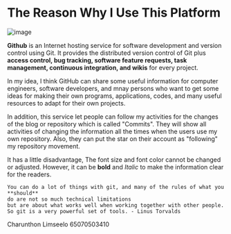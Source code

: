 # The Reason Why I Use This Platform 

![image](https://user-images.githubusercontent.com/51368129/184072455-346dc6df-8027-4981-a307-4b653a142664.png)

**Github** is an Internet hosting service for software development and version control using Git. It provides the distributed version control of Git plus **access control, bug tracking, software feature requests, task management, continuous integration, and wikis** for every project. 

In my idea, I think GitHub can share some useful information for computer engineers, software developers, and mnay persons who want to get some ideas for making their own programs, applications, codes, and many useful resources to adapt for their own projects.

In addition, this service let people can follow my activities for the changes of the blog or repository which is called "Commits". They will show all activities of changing the information all the times when the users use my own repository. Also, they can put the star on their account as "following" my repository movement.

It has a little disadvantage, The font size and font color cannot be changed or adjusted. However, it can be **bold** and _Italic_ to make the information clear for the readers.

```
You can do a lot of things with git, and many of the rules of what you **should** 
do are not so much technical limitations 
but are about what works well when working together with other people. 
So git is a very powerful set of tools. - Linus Torvalds
```

Charunthon Limseelo 65070503410
